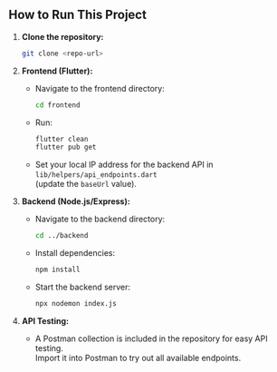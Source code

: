 ## How to Run This Project

1. **Clone the repository:**

   ```sh
   git clone <repo-url>
   ```

2. **Frontend (Flutter):**

   - Navigate to the frontend directory:
     ```sh
     cd frontend
     ```
   - Run:
     ```sh
     flutter clean
     flutter pub get
     ```
   - Set your local IP address for the backend API in  
     `lib/helpers/api_endpoints.dart`  
     (update the `baseUrl` value).

3. **Backend (Node.js/Express):**

   - Navigate to the backend directory:
     ```sh
     cd ../backend
     ```
   - Install dependencies:
     ```sh
     npm install
     ```
   - Start the backend server:
     ```sh
     npx nodemon index.js
     ```

4. **API Testing:**
   - A Postman collection is included in the repository for easy API testing.  
     Import it into Postman to try out all available endpoints.
